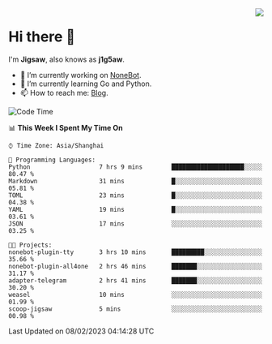 <a href="#">
  <img align="right" src="https://github-readme-stats.vercel.app/api?username=j1g5awi&count_private=true&show_icons=true&title_color=80070B&text_color=B3B3B3&bg_color=212121&icon_color=80070B" />
</a>

# Hi there 👋

I'm **Jigsaw**, also knows as **j1g5aw**.

- 🔭 I’m currently working on [NoneBot](https://github.com/nonebot).
- 🌱 I’m currently learning Go and Python.
- 📫 How to reach me: [Blog](https://blog.maddestroyer.xyz/).

<!--START_SECTION:waka-->
![Code Time](http://img.shields.io/badge/Code%20Time-1%2C003%20hrs%2040%20mins-blue)

📊 **This Week I Spent My Time On** 

```text
⌚︎ Time Zone: Asia/Shanghai

💬 Programming Languages: 
Python                   7 hrs 9 mins        ████████████████████░░░░░   80.47 % 
Markdown                 31 mins             █░░░░░░░░░░░░░░░░░░░░░░░░   05.81 % 
TOML                     23 mins             █░░░░░░░░░░░░░░░░░░░░░░░░   04.38 % 
YAML                     19 mins             █░░░░░░░░░░░░░░░░░░░░░░░░   03.61 % 
JSON                     17 mins             ░░░░░░░░░░░░░░░░░░░░░░░░░   03.25 % 

🐱‍💻 Projects: 
nonebot-plugin-tty       3 hrs 10 mins       █████████░░░░░░░░░░░░░░░░   35.66 % 
nonebot-plugin-all4one   2 hrs 46 mins       ███████░░░░░░░░░░░░░░░░░░   31.17 % 
adapter-telegram         2 hrs 41 mins       ███████░░░░░░░░░░░░░░░░░░   30.20 % 
weasel                   10 mins             ░░░░░░░░░░░░░░░░░░░░░░░░░   01.99 % 
scoop-jigsaw             5 mins              ░░░░░░░░░░░░░░░░░░░░░░░░░   00.98 % 

```


 Last Updated on 08/02/2023 04:14:28 UTC
<!--END_SECTION:waka-->
